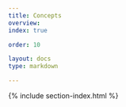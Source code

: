 ```yaml
---
title: Concepts
overview: 
index: true

order: 10

layout: docs
type: markdown

---
```


{% include section-index.html %}
